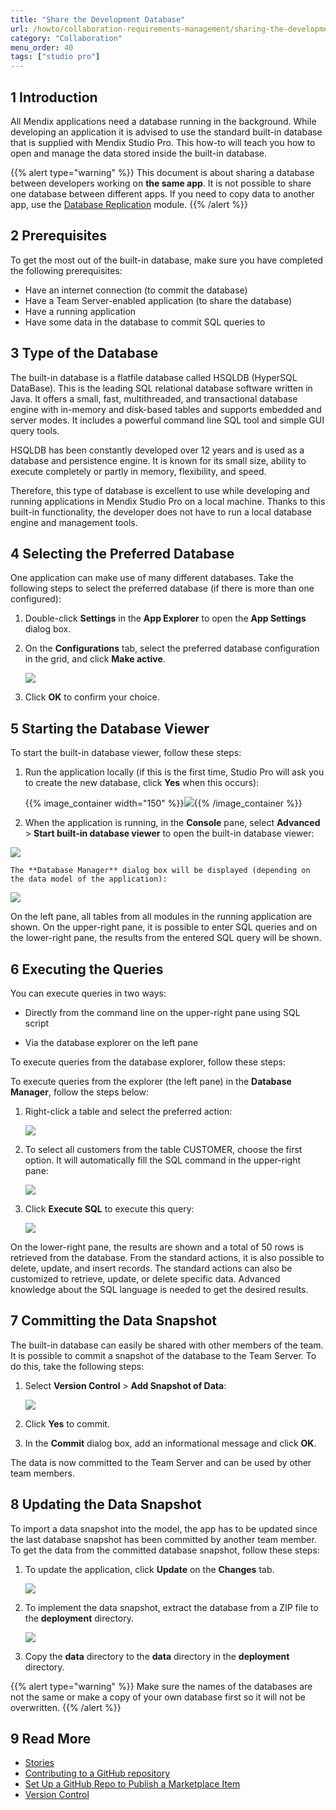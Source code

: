 ```yaml
---
title: "Share the Development Database"
url: /howto/collaboration-requirements-management/sharing-the-development-database/
category: "Collaboration"
menu_order: 40
tags: ["studio pro"]
---
```


## 1 Introduction

All Mendix applications need a database running in the background. While developing an application it is advised to use the standard built-in database that is supplied with Mendix Studio Pro. This how-to will teach you how to open and manage the data stored inside the built-in database.

{{% alert type="warning" %}}
This document is about sharing a database between developers working on **the same app**. It is not possible to share one database between different apps. If you need to copy data to another app, use the [Database Replication](/appstore/modules/database-replication/) module.
{{% /alert %}}

## 2 Prerequisites

To get the most out of the built-in database, make sure you have completed the following prerequisites:

* Have an internet connection (to commit the database)
* Have a Team Server-enabled application (to share the database)
* Have a running application
* Have some data in the database to commit SQL queries to

## 3 Type of the Database

The built-in database is a flatfile database called HSQLDB (HyperSQL DataBase). This is the leading SQL relational database software written in Java. It offers a small, fast, multithreaded, and transactional database engine with in-memory and disk-based tables and supports embedded and server modes. It includes a powerful command line SQL tool and simple GUI query tools.

HSQLDB has been constantly developed over 12 years and is used as a database and persistence engine. It is known for its small size, ability to execute completely or partly in memory, flexibility, and speed.

Therefore, this type of database is excellent to use while developing and running applications in Mendix Studio Pro on a local machine. Thanks to this built-in functionality, the developer does not have to run a local database engine and management tools.

## 4 Selecting the Preferred Database

One application can make use of many different databases. Take the following steps to select the preferred database (if there is more than one configured):

1.  Double-click **Settings** in the **App Explorer** to open the **App Settings** dialog box.
2.  On the **Configurations** tab, select the preferred database configuration in the grid, and click **Make active**.
  
    ![](/attachments/howto/collaboration-requirements-management/sharing-the-development-database/18580427.png)

3. Click **OK** to confirm your choice. 

## 5 Starting the Database Viewer

To start the built-in database viewer, follow these steps:

1.  Run the application locally (if this is the first time, Studio Pro will ask you to create the new database, click **Yes** when this occurs):

    {{% image_container width="150" %}}![](/attachments/howto/collaboration-requirements-management/sharing-the-development-database/18580426.png){{% /image_container %}}

2.  When the application is running, in the **Console** pane, select **Advanced** > **Start built-in database viewer** to open the built-in database viewer:

   ![](/attachments/howto/collaboration-requirements-management/sharing-the-development-database/18580425.png) 

    The **Database Manager** dialog box will be displayed (depending on the data model of the application):

   ![](/attachments/howto/collaboration-requirements-management/sharing-the-development-database/18580424.png)

On the left pane, all tables from all modules in the running application are shown. On the upper-right pane, it is possible to enter SQL queries and on the lower-right pane, the results from the entered SQL query will be shown.

## 6 Executing the Queries

You can execute queries in two ways:

* Directly from the command line on the upper-right pane using SQL script

* Via the database explorer on the left pane

To execute queries from the database explorer, follow these steps:

To execute queries from the explorer (the left pane) in the **Database Manager**, follow the steps below:

1.  Right-click a table and select the preferred action:

    ![](/attachments/howto/collaboration-requirements-management/sharing-the-development-database/18580423.png)

2.  To select all customers from the table CUSTOMER, choose the first option. It will automatically fill the SQL command in the upper-right pane:

    ![](/attachments/howto/collaboration-requirements-management/sharing-the-development-database/18580422.png)

3.  Click **Execute SQL** to execute this query:

    ![](/attachments/howto/collaboration-requirements-management/sharing-the-development-database/18580421.png)

On the lower-right pane, the results are shown and a total of 50 rows is retrieved from the database. From the standard actions, it is also possible to delete, update, and insert records. The standard actions can also be customized to retrieve, update, or delete specific data. Advanced knowledge about the SQL language is needed to get the desired results.

## 7 Committing the Data Snapshot

The built-in database can easily be shared with other members of the team. It is possible to commit a snapshot of the database to the Team Server. To do this, take the following steps:

1.  Select **Version Control** > **Add Snapshot of Data**:

    ![](/attachments/howto/collaboration-requirements-management/sharing-the-development-database/18580420.png)

2. Click **Yes** to commit.

3. In the **Commit** dialog box, add an informational message and click **OK**.

The data is now committed to the Team Server and can be used by other team members.

## 8 Updating the Data Snapshot

To import a data snapshot into the model, the app has to be updated since the last database snapshot has been committed by another team member. To get the data from the committed database snapshot, follow these steps:

1.  To update the application, click **Update** on the **Changes** tab.

    ![](/attachments/howto/collaboration-requirements-management/sharing-the-development-database/18580419.png)

2.  To implement the data snapshot, extract the database from a ZIP file to the **deployment** directory.

    ![](/attachments/howto/collaboration-requirements-management/sharing-the-development-database/18580417.png)

3.  Copy the **data** directory to the **data** directory in the **deployment** directory.

{{% alert type="warning" %}}
Make sure the names of the databases are not the same or make a copy of your own database first so it will not be overwritten.
{{% /alert %}}

## 9 Read More

*   [Stories](/developerportal/collaborate/stories/)
*   [Contributing to a GitHub repository](/howto/collaboration-requirements-management/contribute-to-a-github-repository/)
*   [Set Up a GitHub Repo to Publish a Marketplace Item](/howto/collaboration-requirements-management/set-up-repo/)
*   [Version Control](/refguide/version-control/)
